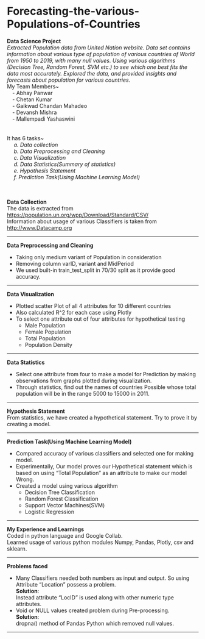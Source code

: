 # **Forecasting-the-various-Populations-of-Countries**
**Data Science Project** <br/>
_Extracted Population data from United Nation website. Data set contains information about various type of population of various countries of World from 1950 to 2019, with many null values. Using various algorithms (Decision Tree, Random Forest, SVM etc.) to see which one best fits the data most accurately. Explored the data, and provided insights and forecasts about population for various countries._<br/>
My Team Members~<br/>
&emsp;- Abhay Panwar<br/>
&emsp;- Chetan Kumar<br/>
&emsp;- Gaikwad Chandan Mahadeo<br/>
&emsp;- Devansh Mishra<br/>
&emsp;- Mallempadi Yashaswini<br/>
<br/>
<br/>
It has 6 tasks~<br/>
  &emsp; _a. Data collection <br/>
  &emsp; b. Data Preprocessing and Cleaning <br/>
  &emsp; c. Data Visualization<br/>
  &emsp; d. Data Statistics(Summary of statistics)<br/>
  &emsp; e. Hypothesis Statement<br/>
  &emsp; f. Prediction Task(Using Machine Learning Model)_<br/>
<br/>
<br/>

**Data Collection**
<br/>
The data is extracted from https://population.un.org/wpp/Download/Standard/CSV/ <br/>
Information about usage of various Classifiers is taken from http://www.Datacamp.org <br/>
- - - -

**Data Preprocessing and Cleaning** <br/>

- Taking only medium variant of Population in consideration<br/>
- Removing column varID, variant and MidPeriod<br/>
- We used built-in train_test_split in 70/30 split as it provide good accuracy.<br/>
- - - -

**Data Visualization** <br/>
- Plotted scatter Plot of all 4 attributes for 10 different countries<br/>
- Also calculated R^2 for each case using Plotly<br/>
- To select one attribute out of four attributes for hypothetical testing<br/> 
  - Male Population<br/> 
  - Female Population<br/> 
  - Total Population<br/>
  - Population Density<br/>
- - - -

**Data Statistics** <br/>
- Select one attribute from four to make a model for Prediction by making observations from graphs plotted during visualization.<br/>
- Through statistics, find out the names of countries Possible whose total population will be in the range 5000 to 15000 in 2011.<br/>
- - - -

**Hypothesis Statement**
<br/>
From statistics, we have created a hypothetical statement. Try to prove it by creating a model.<br/>
- - - -

**Prediction Task(Using Machine Learning Model)**
<br/>
- Compared accuracy of various classifiers and selected one for making model.
- Experimentally, Our model proves our Hypothetical statement which is based on using “Total Population” as an attribute to make our model Wrong.<br/>
- Created a model using various algorithm<br/>
  - Decision Tree Classification<br/>
  - Random Forest Classification<br/>
  - Support Vector Machines(SVM)
  - Logistic Regression<br/>

- - - -
**My Experience and Learnings**<br/>
Coded in python language and Google Collab.<br/>
Learned usage of various python modules Numpy, Pandas, Plotly, csv and sklearn.<br/>
- - - -
**Problems faced**<br/>
- Many Classifiers needed both numbers as input and output. So using Attribute “Location” possess a problem.<br/> **Solution**:<br/> Instead attribute “LocID” is used along with other numeric type attributes.<br/>
- Void or NULL values created problem during Pre-processing.<br/> **Solution**:<br/> dropna() method of Pandas Python which removed null values.<br/>
- - - -

